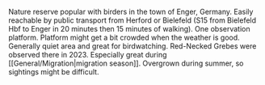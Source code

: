Nature reserve popular with birders in the town of Enger, Germany. Easily reachable by public transport from Herford or Bielefeld (S15 from Bielefeld Hbf to Enger in 20 minutes then 15 minutes of walking). One observation platform. Platform might get a bit crowded when the weather is good. Generally quiet area and great for birdwatching. Red-Necked Grebes were observed there in 2023. Especially great during [[General/Migration|migration season]]. Overgrown during summer, so sightings might be difficult. 